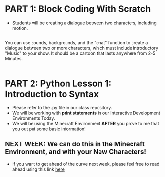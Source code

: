 # PART 1: Block Coding With Scratch

* Students will be creating a dialogue between two characters, including motion.

<br/>
You can use sounds, backgrounds, and the "chat" function to create a dialogue between two or more characters, which must include introductory "Music" to your show. It should be a cartoon that lasts anywhere from 2-5 Minutes.

<br/>

<br/>

# PART 2: Python Lesson 1: Introduction to Syntax

* Please refer to the .py file in our class repository.
* We will be working with **print statements** in our Interactive Development Environments Today.
* We will be using the Minecraft Environment **AFTER** you prove to me that you out put some basic information!

## NEXT WEEK: We can do this in the Minecraft Environment, and with your New Characters!

* If you want to get ahead of the curve next week, please feel free to read ahead using this link [here](https://education.minecraft.net/lessonsupportfiles/4222446292151376-Python%20101_Lesson%201_All%20that%20Syntax_EDU%20Guide%20(1).pdf)



